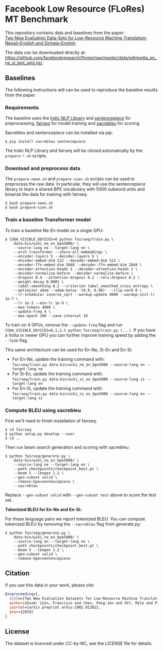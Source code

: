 # Facebook Low Resource (FLoRes) MT Benchmark

This repository contains data and baselines from the paper:  
[Two New Evaluation Data-Sets for Low-Resource Machine Translation: Nepali–English and Sinhala–English](https://arxiv.org/abs/1902.01382).

The data can be downloaded directly at:  
https://github.com/facebookresearch/flores/raw/master/data/wikipedia_en_ne_si_test_sets.tgz

## Baselines

The following instructions will can be used to reproduce the baseline results from the paper.

### Requirements

The baseline uses the
[Indic NLP Library](https://github.com/anoopkunchukuttan/indic_nlp_library) and
[sentencepiece](https://github.com/google/sentencepiece) for preprocessing,
[fairseq](https://github.com/pytorch/fairseq) for model training and
[sacrebleu](https://github.com/mjpost/sacreBLEU) for scoring.

Sacrebleu and sentencepiece can be installed via pip:
```
$ pip install sacrebleu sentencepiece
```

The Indic NLP Library and fairseq will be cloned automatically by the `prepare-*.sh` scripts.

### Download and preprocess data

The `prepare-neen.sh` and `prepare-sien.sh` scripts can be used to preprocess the raw data. In particular, they will use
the sentencepiece library to learn a shared BPE vocabulary with 5000 subword units and binarize the data for training
with fairseq:
```
$ bash prepare-neen.sh
$ bash prepare-sien.sh
```

### Train a baseline Transformer model

To train a baseline Ne-En model on a single GPU:
```
$ CUDA_VISIBLE_DEVICES=0 python fairseq/train.py \
    data-bin/wiki_ne_en_bpe5000/ \
    --source-lang ne --target-lang en \
    --arch transformer --share-all-embeddings \
    --encoder-layers 5 --decoder-layers 5 \
    --encoder-embed-dim 512 --decoder-embed-dim 512 \
    --encoder-ffn-embed-dim 2048 --decoder-ffn-embed-dim 2048 \
    --encoder-attention-heads 2 --decoder-attention-heads 2 \
    --encoder-normalize-before --decoder-normalize-before \
    --dropout 0.4 --attention-dropout 0.2 --relu-dropout 0.2 \
    --weight-decay 0.0001 \
    --label-smoothing 0.2 --criterion label_smoothed_cross_entropy \
    --optimizer adam --adam-betas '(0.9, 0.98)' --clip-norm 0 \
    --lr-scheduler inverse_sqrt --warmup-update 4000 --warmup-init-lr 1e-7 \
    --lr 1e-3 --min-lr 1e-9 \
    --max-tokens 4000 \
    --update-freq 4 \
    --max-epoch 100 --save-interval 10
```

To train on 4 GPUs, remove the `--update-freq` flag and run `CUDA_VISIBLE_DEVICES=0,1,2,3 python fairseq/train.py (...)`.
If you have a Volta or newer GPU you can further improve training speed by adding the `--fp16` flag.

This same architecture can be used for En-Ne, Si-En and En-Si:
- For En-Ne, update the training command with:  
  `fairseq/train.py data-bin/wiki_ne_en_bpe5000 --source-lang en --target-lang ne`
- For Si-En, update the training command with:  
  `fairseq/train.py data-bin/wiki_si_en_bpe5000 --source-lang si --target-lang en`
- For En-Si, update the training command with:  
  `fairseq/train.py data-bin/wiki_si_en_bpe5000 --source-lang en --target-lang si`

### Compute BLEU using sacrebleu

First we'll need to finish installation of fairseq:
```
$ cd fairseq
$ python setup.py develop --user
$ cd ..
```

Then run beam search generation and scoring with sacrebleu:
```
$ python fairseq/generate.py \
    data-bin/wiki_ne_en_bpe5000/ \
    --source-lang ne --target-lang en \
    --path checkpoints/checkpoint_best.pt \
    --beam 5 --lenpen 1.2 \
    --gen-subset valid \
    --remove-bpe=sentencepiece \
    --sacrebleu
```

Replace `--gen-subset valid` with `--gen-subset test` above to score the test set.

**Tokenized BLEU for En-Ne and En-Si:**

For these language pairs we report tokenized BLEU. You can compute tokenized BLEU by removing the `--sacrebleu` flag
from generate.py:
```
$ python fairseq/generate.py \
    data-bin/wiki_ne_en_bpe5000/ \
    --source-lang en --target-lang ne \
    --path checkpoints/checkpoint_best.pt \
    --beam 5 --lenpen 1.2 \
    --gen-subset valid \
    --remove-bpe=sentencepiece
```

## Citation

If you use this data in your work, please cite:

```bibtex
@inproceedings{,
  title={Two New Evaluation Datasets for Low-Resource Machine Translation: Nepali-English and Sinhala-English},
  author={Guzm\'{a}n, Francisco and Chen, Peng-Jen and Ott, Myle and Pino, Juan and Lample, Guillaume and Koehn, Philipp and Chaudhary, Vishrav and Ranzato, Marc'Aurelio},
  journal={arXiv preprint arXiv:1902.01382},
  year={2019}
}
```

## License
The dataset is licenced under CC-by-NC, see the LICENSE file for details.
